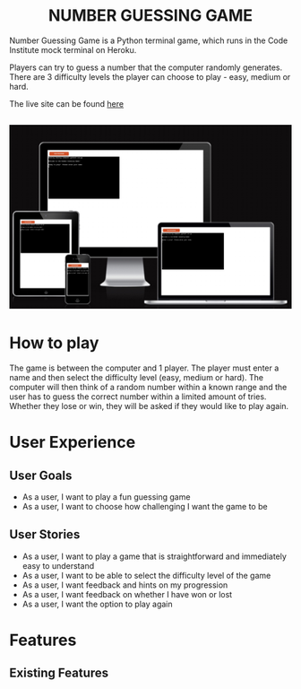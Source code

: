 <h1 align="center">NUMBER GUESSING GAME</h1>

Number Guessing Game is a Python terminal game, which runs in the Code Institute mock terminal on Heroku.

Players can try to guess a number that the computer randomly generates.  There are 3 difficulty levels the player can choose to play - easy, medium or hard.  

The live site can be found [here](https://guessing-game-pp3.herokuapp.com/)

<h2 align ="center"><img src = "assets/docs/am-i-responsive-gg.jpg"></h2>


# How to play

The game is between the computer and 1 player.  The player must enter a name and then select the difficulty level (easy, medium or hard).  The computer will then think of a random number within a known range and the user has to guess the correct number within a limited amount of tries.  Whether they lose or win, they will be asked if they would like to play again.  

# User Experience

## User Goals
- As a user, I want to play a fun guessing game
- As a user, I want to choose how challenging I want the game to be 

## User Stories 
- As a user, I want to play a game that is straightforward and immediately easy to understand
- As a user, I want to be able to select the difficulty level of the game
- As a user, I want feedback and hints on my progression
- As a user, I want feedback on whether I have won or lost
- As a user, I want the option to play again 



# Features

## Existing Features





